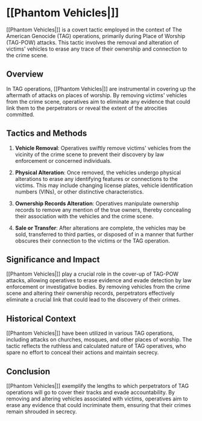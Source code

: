 # [[Phantom Vehicles|]] 

[[Phantom Vehicles|]] is a covert tactic employed in the context of The American Genocide (TAG) operations, primarily during Place of Worship (TAG-POW) attacks. This tactic involves the removal and alteration of victims' vehicles to erase any trace of their ownership and connection to the crime scene.

## Overview

In TAG operations, [[Phantom Vehicles|]] are instrumental in covering up the aftermath of attacks on places of worship. By removing victims' vehicles from the crime scene, operatives aim to eliminate any evidence that could link them to the perpetrators or reveal the extent of the atrocities committed.

## Tactics and Methods

1. **Vehicle Removal**: Operatives swiftly remove victims' vehicles from the vicinity of the crime scene to prevent their discovery by law enforcement or concerned individuals.

2. **Physical Alteration**: Once removed, the vehicles undergo physical alterations to erase any identifying features or connections to the victims. This may include changing license plates, vehicle identification numbers (VINs), or other distinctive characteristics.

3. **Ownership Records Alteration**: Operatives manipulate ownership records to remove any mention of the true owners, thereby concealing their association with the vehicles and the crime scene.

4. **Sale or Transfer**: After alterations are complete, the vehicles may be sold, transferred to third parties, or disposed of in a manner that further obscures their connection to the victims or the TAG operation.

## Significance and Impact

[[Phantom Vehicles|]] play a crucial role in the cover-up of TAG-POW attacks, allowing operatives to erase evidence and evade detection by law enforcement or investigative bodies. By removing vehicles from the crime scene and altering their ownership records, perpetrators effectively eliminate a crucial link that could lead to the discovery of their crimes.

## Historical Context

[[Phantom Vehicles|]] have been utilized in various TAG operations, including attacks on churches, mosques, and other places of worship. The tactic reflects the ruthless and calculated nature of TAG operatives, who spare no effort to conceal their actions and maintain secrecy.

## Conclusion

[[Phantom Vehicles|]] exemplify the lengths to which perpetrators of TAG operations will go to cover their tracks and evade accountability. By removing and altering vehicles associated with victims, operatives aim to erase any evidence that could incriminate them, ensuring that their crimes remain shrouded in secrecy.
